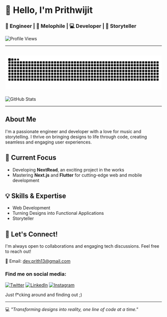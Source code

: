 # 👋 Hello, I'm Prithwijit

### 🚀 Engineer | 🎵 Melophile | 💻 Developer | 📖 Storyteller

![Profile Views](https://komarev.com/ghpvc/?username=GreNxNja&color=blue)

---
![GitHub Contribution Snake](./github-user-contribution.svg)
---
![GitHub Stats](https://github-readme-stats.vercel.app/api?username=GreNxNja&show_icons=true&theme=radical)


---
## About Me

I'm a passionate engineer and developer with a love for music and storytelling. I thrive on bringing designs to life through code, creating seamless and engaging user experiences.

## 🔭 Current Focus

- Developing **NextRead**, an exciting project in the works
- Mastering **Next.js** and **Flutter** for cutting-edge web and mobile development

## 💡 Skills & Expertise

- Web Development
- Turning Designs into Functional Applications
- Storyteller

## 🌟 Let's Connect!

I'm always open to collaborations and engaging tech discussions. Feel free to reach out!

📧 Email: dev.prith13@gmail.com

### Find me on social media:

[![Twitter](https://img.shields.io/badge/Twitter-1DA1F2?style=for-the-badge&logo=twitter&logoColor=white)](https://twitter.com/prithwijitghos4)
[![LinkedIn](https://img.shields.io/badge/LinkedIn-0077B5?style=for-the-badge&logo=linkedin&logoColor=white)](https://linkedin.com/in/basiliskftw)
[![Instagram](https://img.shields.io/badge/Instagram-E4405F?style=for-the-badge&logo=instagram&logoColor=white)](https://instagram.com/ace.ntric)

Just f*cking around and finding out ;)

---

💻 *"Transforming designs into reality, one line of code at a time."*



